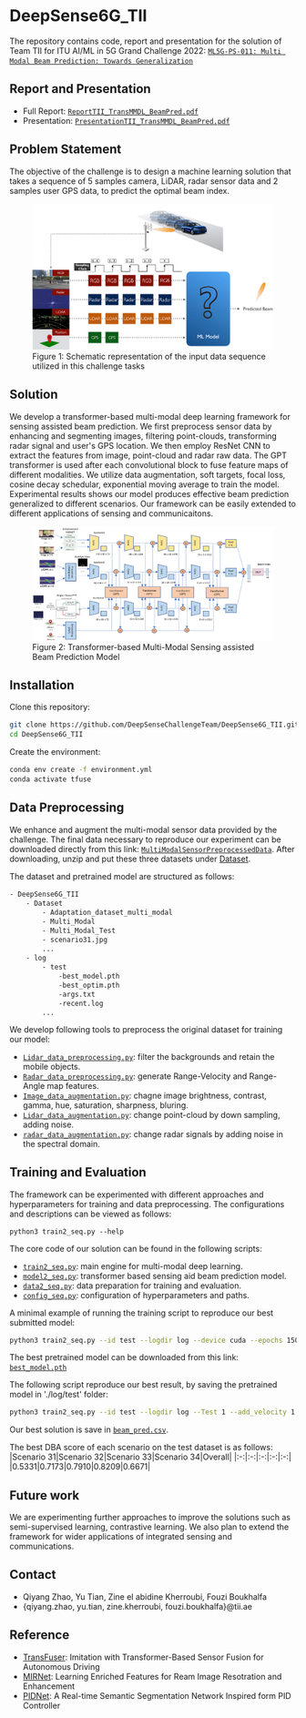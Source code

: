 # DeepSense6G_TII
The repository contains code, report and presentation for the solution of Team TII for ITU AI/ML in 5G Grand Challenge 2022: [`ML5G-PS-011: Multi Modal Beam Prediction: Towards Generalization`](https://deepsense6g.net/multi-modal-beam-prediction-challenge/)
## Report and Presentation
* Full Report: [`ReportTII_TransMMDL_BeamPred.pdf`](./Documents/ReportTII_TransMMDL_BeamPred.pdf)
* Presentation: [`PresentationTII_TransMMDL_BeamPred.pdf`](./Documents/PresentationTII_TransMMDL_BeamPred.pdf)


## Problem Statement
The objective of the challenge is to design a machine learning solution that takes a sequence of 5 samples camera, LiDAR, radar sensor data and 2 samples user GPS data, to predict the optimal beam index. 

<figure>
  <img
  src="/Materials/prob_state-copy-4.png"
  alt="The beautiful MDN logo.">
  <figcaption>Figure 1: Schematic representation of the input data sequence utilized in this challenge tasks</figcaption>
</figure>

## Solution  
We develop a transformer-based multi-modal deep learning framework for sensing assisted beam prediction. We first preprocess sensor data by enhancing and segmenting images, filtering point-clouds, transforming radar signal and user's GPS location. We then employ ResNet CNN to extract the features from image, point-cloud and radar raw data. The GPT transformer is used after each convolutional block to fuse feature maps of different modalities. We utilize data augmentation, soft targets, focal loss, cosine decay schedular, exponential moving average to train the model. Experimental results shows our model produces effective beam prediction generalized to different scenarios. Our framework can be easily extended to different applications of sensing and communicaitons. 
<figure>
  <img
  src="/Materials/transfuser.png"
  alt="The beautiful MDN logo.">
  <figcaption>Figure 2: Transformer-based Multi-Modal Sensing assisted Beam Prediction Model</figcaption>
</figure>

## Installation
Clone this repository:
```sh
git clone https://github.com/DeepSenseChallengeTeam/DeepSense6G_TII.git
cd DeepSense6G_TII
```
Create the environment:
```sh
conda env create -f environment.yml 
conda activate tfuse 
```

## Data Preprocessing
We enhance and augment the multi-modal sensor data provided by the challenge. The final data necessary to reproduce our experiment can be downloaded directly from this link: [`MultiModalSensorPreprocessedData`](https://drive.google.com/drive/folders/1zvOOJpGodEnjqvAiAeXkzOdjWmz1semF?usp=sharing). After downloading, unzip and put these three datasets under [Dataset](./Dataset/).

The dataset and pretrained model are structured as follows:
```
- DeepSense6G_TII
    - Dataset
        - Adaptation_dataset_multi_modal
        - Multi_Modal
        - Multi_Modal_Test
        - scenario31.jpg
        ...
    - log
        - test
            -best_model.pth
            -best_optim.pth
            -args.txt
            -recent.log
        ...
```

We develop following tools to preprocess the original dataset for training our model: 

* [`Lidar_data_preprocessing.py`](./Data_Preprocessing/Lidar_data_preprocessing.py): filter the backgrounds and retain the mobile objects.
* [`Radar_data_preprocessing.py`](./Data_Preprocessing/Radar_data_preprocessing.py): generate Range-Velocity and Range-Angle map features.
* [`Image_data_augmentation.py`](./Data_Augmentation/Image_data_augmentation.py): chagne image brightness, contrast, gamma, hue, saturation, sharpness, bluring. 
* [`Lidar_data_augmentation.py`](./Data_Augmentation/Lidar_data_augmentation.py): change point-cloud by down sampling, adding noise. 
* [`radar_data_augmentation.py`](./Data_Augmentation/radar_data_augmentation.py): change radar signals by adding noise in the spectral domain.

## Training and Evaluation
The framework can be experimented with different approaches and hyperparameters for training and data preprocessing. The configurations and descriptions can be viewed as follows:
```
python3 train2_seq.py --help
```
The core code of our solution can be found in the following scripts:

* [`train2_seq.py`](./train2_seq.py): main engine for multi-modal deep learning.
* [`model2_seq.py`](./model2_seq.py): transformer based sensing aid beam prediction model.
* [`data2_seq.py`](./data2_seq.py): data preparation for training and evaluation.
* [`config_seq.py`](./config_seq.py): configuration of hyperparameters and paths.

A minimal example of running the training script to reproduce our best submitted model: 
```sh
python3 train2_seq.py --id test --logdir log --device cuda --epochs 150 --lr 1e-4 --batch_size 12 --add_velocity 1 --add_mask 0 --enhanced 1 --filtered 0 --loss focal --scheduler 1 --load_previous_best 0 --temp_coef 1 --train_adapt_together 1 --finetune 0 --Test 0 --augmentation 1 --angle_norm 1 --custom_FoV_lidar 1 --add_seg 0 --ema 1 --flip 0
```
The best pretrained model can be downloaded from this link: [`best_model.pth`](https://tiiuae-my.sharepoint.com/:u:/g/personal/yu_tian_tii_ae/ESWmKoHeKsxJorYTr6MxgjQBlCXrRQoSrgLDxs7ljxEr_g?e=bPrCgS) 

The following script reproduce our best result, by saving the pretrained model in './log/test' folder:
```sh
python3 train2_seq.py --id test --logdir log --Test 1 --add_velocity 1 --add_mask 0 --enhanced 1 --filtered 0 --angle_norm 1 --custom_FoV_lidar 1 --add_seg 0
```
Our best solution is save in [`beam_pred.csv`](./beam_pred.csv).

The best DBA score of each scenario on the test dataset is as follows:
|Scenario 31|Scenario 32|Scenario 33|Scenario 34|Overall|
|:-:|:-:|:-:|:-:|:-:|
|0.5331|0.7173|0.7910|0.8209|0.6671|


## Future work
We are experimenting further approaches to improve the solutions such as semi-supervised learning, contrastive learning. We also plan to extend the framework for wider applications of integrated sensing and communications. 

## Contact

* Qiyang Zhao, Yu Tian, Zine el abidine Kherroubi, Fouzi Boukhalfa
* {qiyang.zhao, yu.tian, zine.kherroubi, fouzi.boukhalfa}@tii.ae

## Reference
* [TransFuser](https://github.com/autonomousvision/transfuser): Imitation with Transformer-Based Sensor Fusion for Autonomous Driving
* [MIRNet](https://github.com/swz30/MIRNet): Learning Enriched Features for Ream Image Resotration and Enhancement
* [PIDNet](https://github.com/XuJiacong/PIDNet): A Real-time Semantic Segmentation Network Inspired form PID Controller
